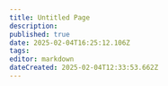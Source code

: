 ```yaml
---
title: Untitled Page
description: 
published: true
date: 2025-02-04T16:25:12.106Z
tags: 
editor: markdown
dateCreated: 2025-02-04T12:33:53.662Z
---
```




<!--
<div class="border inline"></div>
  <div class="border bottom"></div>

-->

<div class=element>

</div>